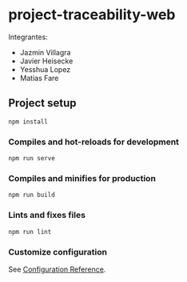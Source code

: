 # project-traceability-web

Integrantes:
* Jazmin Villagra
* Javier Heisecke
* Yesshua Lopez
* Matias Fare

## Project setup
```
npm install
```

### Compiles and hot-reloads for development
```
npm run serve
```

### Compiles and minifies for production
```
npm run build
```

### Lints and fixes files
```
npm run lint
```

### Customize configuration
See [Configuration Reference](https://cli.vuejs.org/config/).
